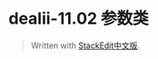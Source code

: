 # dealii-11.02 参数类


> Written with [StackEdit中文版](https://stackedit.cn/).
<!--stackedit_data:
eyJoaXN0b3J5IjpbOTQyMzU0MzZdfQ==
-->